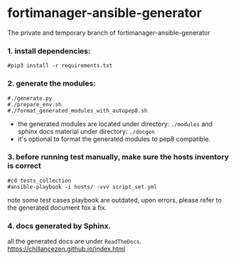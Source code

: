# fortimanager-ansible-generator
The private and temporary branch of fortimanager-ansible-generator

### 1. install dependencies:
```
#pip3 install -r requirements.txt
```
### 2. generate the modules:
```
#./generate.py
#./prepare_env.sh
#./format_generated_modules_with_autopep8.sh
```
 -  the generated modules are located under directory: `./modules` and sphinx docs material under directory: `./docgen`
 -  it's optional to format the generated modules to pep8 compatible.

### 3. before running test manually, make sure the hosts inventory is correct
 ```
#cd tests_collection
#ansible-playbook -i hosts/ -vvv script_set.yml
```
note some test cases playbook are outdated, upon errors, please refer to the generated document fox a fix.

### 4.  docs generated by Sphinx.

all the generated docs are under `ReadTheDocs`.
https://chillancezen.github.io/index.html
